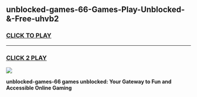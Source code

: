 
## unblocked-games-66-Games-Play-Unblocked-&-Free-uhvb2
<h3>
<a href="https://premium76.site?title=unblocked-games-66&ref=24A">CLICK TO PLAY</a></h3>
<hr>

<h3>
<a href="https://premium76.site?title=unblocked-games-66&ref=24A">CLICK 2 PLAY</a>
  
</h3>

<a href="https://premium76.site?title=unblocked-games-66&ref=24A"><img src="https://clearcache.store/games.png"></a>


**unblocked-games-66 games unblocked: Your Gateway to Fun and Accessible Online Gaming**
